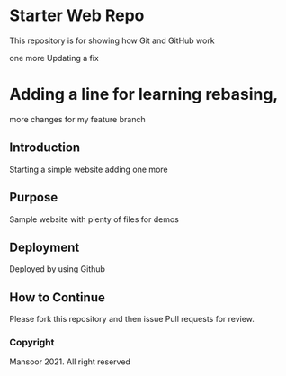# Starter Web Repo

This repository is for showing how Git and GitHub work

one more
Updating a fix
# Adding a line for learning rebasing,
more changes for my feature branch
## Introduction 

Starting a simple website
adding one more

## Purpose

Sample website with plenty of files for demos

## Deployment

Deployed by using Github

## How to Continue

Please fork this repository and then issue Pull requests for review.

### Copyright

Mansoor 2021. All right reserved